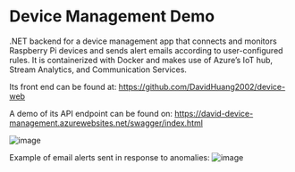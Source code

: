 # Device Management Demo
.NET backend for a device management app that connects and monitors Raspberry Pi devices and sends alert emails according to user-configured rules. It is containerized with Docker and makes use of Azure’s IoT hub, Stream Analytics, and Communication Services.

Its front end can be found at:
https://github.com/DavidHuang2002/device-web

A demo of its API endpoint can be found on:
https://david-device-management.azurewebsites.net/swagger/index.html

![image](https://github.com/DavidHuang2002/Device-Management-backend/assets/55070299/8fbd6532-a856-46e6-94f3-22d7aab688a3)

Example of email alerts sent in response to anomalies:
![image](https://github.com/DavidHuang2002/Device-Management-backend/assets/55070299/6c0e990e-19c1-425c-a6c6-57e1466fb194)
